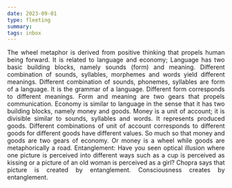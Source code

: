 ```yaml
---
date: 2023-09-01
type: fleeting
summary:
tags: inbox
---
```

 <p align="justify">The wheel metaphor is derived from positive thinking that propels human being forward. It is related to language and economy; 
 Language has two basic building blocks, namely sounds (form) and meaning. Different combination of sounds, syllables, morphemes and words yield different meanings. Different combination of sounds, phonemes, syllables are form of a language. It is the grammar of a language. Different form corresponds to different meanings. Form and meaning are two gears that propels communication. Economy is similar to language in the sense that it has two building blocks, namely money and goods. Money is a unit of account; it is divisible similar to sounds, syllables and words. It represents produced goods. Different combinations of unit of account corresponds to different goods for different goods have different values. So much so that money and goods are two gears of economy. Or money is a wheel while goods are metaphorically a road. Entanglement: Have you seen optical illusion where one picture is perceived into different ways such as a cup is perceived as kissing or a picture of an old woman is perceived as a girl? Chopra says that picture is created by entanglement. Consciousness creates by entanglement.</p>
 